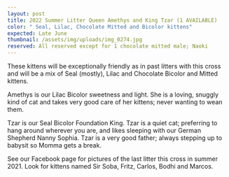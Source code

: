 ```yaml
---
layout: post
title: 2022 Summer Litter Queen Amethys and King Tzar (1 AVAILABLE)
color: " Seal, Lilac, Chocolate Mitted and Bicolor kittens"
expected: Late June
thumbnail: /assets/img/uploads/img_0274.jpg
reserved: All reserved except for 1 chocolate mitted male; Naoki
---
```

These kittens will be exceptionally friendly as in past litters with this cross and will be a mix of Seal (mostly), Lilac and Chocolate Bicolor and Mitted kittens. 

Amethys is our Lilac Bicolor sweetness and light. She is a loving, snuggly kind of cat and takes very good care of her kittens; never wanting to wean them. 

Tzar is our Seal Bicolor Foundation King. Tzar is a quiet cat; preferring to hang around wherever you are, and likes sleeping with our German Shepherd Nanny Sophia. Tzar is a very good father; always stepping up to babysit so Momma gets a break. 

See our Facebook page for pictures of the last litter this cross in summer 2021. Look for kittens named Sir Soba, Fritz, Carlos, Bodhi and Marcos.